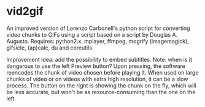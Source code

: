 vid2gif
=======

An improved version of Lorenzo Carbonell's python script for converting video chunks to GIFs using a script based on a script by Douglas A. Augusto.
Requires: python2.x, mplayer, ffmpeg, mogrify (imagemagick), gifsicle, (ap)calc, du and coreutils



Improvement idea: add the possibility to embed subtitles.
Note: when is it dangerous to use the left Preview button? Upon pressing, the software reencodes the chunk of video chosen before playing it. When used on large chunks of video or on videos with extra high resolution, it can be a slow process. The button on the right is showing the chunk on the fly, which will be less accurate, but won't be as resource-consuming than the one on the left.
